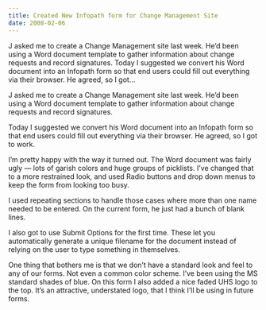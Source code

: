 ```yaml
---
title: Created New Infopath form for Change Management Site
date: 2008-02-06
---
```


J asked me to create a Change Management site last week. He’d been using a Word document template to gather information about change requests and record signatures. Today I suggested we convert his Word document into an Infopath form so that end users could fill out everything via their browser. He agreed, so I got…


<!-- end -->

J asked me to create a Change Management site last week.  He’d  been using a Word document template to gather information about change requests  and record signatures.
 
Today I suggested we convert his Word document into an Infopath form so  that end users could fill out everything via their browser.  He agreed, so I got  to work.
 


I’m pretty happy with the way it turned out. The Word document was fairly ugly — lots of garish colors and huge groups of picklists. I’ve changed that to a more restrained look, and used Radio buttons and drop down menus to keep the form from looking too busy. 

 
I used repeating sections to handle those cases where more than one name  needed to be entered.  On the current form, he just had a bunch of blank  lines.
 
I also got to use Submit Options for the first time.  These let you  automatically generate a unique filename for the document instead of relying on  the user to type something in themselves.  
 
One thing that bothers me is that we don’t have a standard look and feel to  any of our forms.  Not even a common color scheme.  I’ve been using the MS  standard shades of blue.  On this form I also added a nice faded UHS logo to the  top.  It’s an attractive, understated logo, that I think I’ll be using in future  forms.

